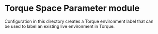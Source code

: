 # Torque Space Parameter module

Configuration in this directory creates a Torque environment label that can be used to label an existing live environment in Torque.
